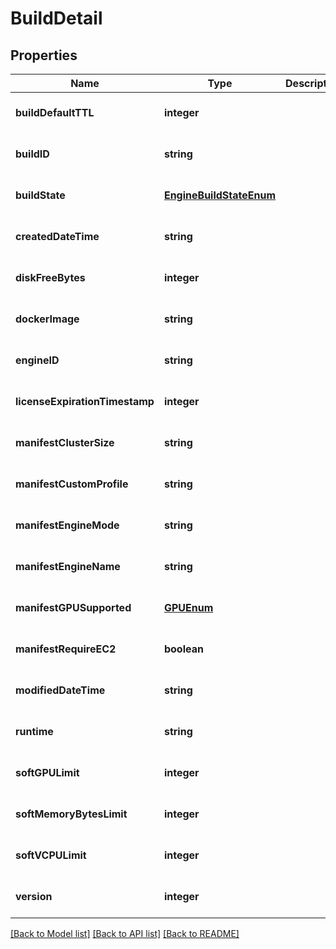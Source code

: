 # BuildDetail

## Properties
Name | Type | Description | Notes
------------ | ------------- | ------------- | -------------
**buildDefaultTTL** | **integer** |  | [optional] [default to null]
**buildID** | **string** |  | [optional] [default to null]
**buildState** | [**EngineBuildStateEnum**](EngineBuildStateEnum.md) |  | [optional] [default to null]
**createdDateTime** | **string** |  | [optional] [default to null]
**diskFreeBytes** | **integer** |  | [optional] [default to null]
**dockerImage** | **string** |  | [optional] [default to null]
**engineID** | **string** |  | [optional] [default to null]
**licenseExpirationTimestamp** | **integer** |  | [optional] [default to null]
**manifestClusterSize** | **string** |  | [optional] [default to null]
**manifestCustomProfile** | **string** |  | [optional] [default to null]
**manifestEngineMode** | **string** |  | [optional] [default to null]
**manifestEngineName** | **string** |  | [optional] [default to null]
**manifestGPUSupported** | [**GPUEnum**](GPUEnum.md) |  | [optional] [default to null]
**manifestRequireEC2** | **boolean** |  | [optional] [default to null]
**modifiedDateTime** | **string** |  | [optional] [default to null]
**runtime** | **string** |  | [optional] [default to null]
**softGPULimit** | **integer** |  | [optional] [default to null]
**softMemoryBytesLimit** | **integer** |  | [optional] [default to null]
**softVCPULimit** | **integer** |  | [optional] [default to null]
**version** | **integer** |  | [optional] [default to null]

[[Back to Model list]](../README.md#documentation-for-models) [[Back to API list]](../README.md#documentation-for-api-endpoints) [[Back to README]](../README.md)



